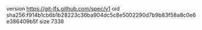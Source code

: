 version https://git-lfs.github.com/spec/v1
oid sha256:f914b1cb6b1b28223c36ba904dc5c8e5002290d7b9b83f58a8c0e6e386409b5f
size 7338
